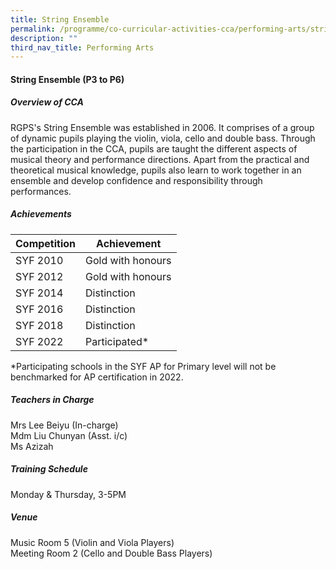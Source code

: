 ```yaml
---
title: String Ensemble
permalink: /programme/co-curricular-activities-cca/performing-arts/string-ensemble/
description: ""
third_nav_title: Performing Arts
---
```

#### **String Ensemble  (P3 to P6)**

##### **Overview of CCA**

RGPS's String Ensemble was established in 2006. It comprises of a group of dynamic pupils playing the violin, viola, cello and double bass. Through the participation in the CCA, pupils are taught the different aspects of musical theory and performance directions. Apart from the practical and theoretical musical knowledge, pupils also learn to work together in an ensemble and develop confidence and responsibility through performances. 

##### **Achievements**

|Competition|	Achievement|
|----------|---------|
|SYF 2010	|Gold with honours|
|SYF 2012	|Gold with honours|
|SYF 2014	|Distinction|
|SYF 2016	|Distinction|
|SYF 2018	|Distinction|
|SYF 2022	|Participated*|

*Participating schools in the SYF AP for Primary level will not be benchmarked for AP certification in 2022.

##### **Teachers in Charge**

Mrs Lee Beiyu (In-charge)<br>
Mdm Liu Chunyan (Asst. i/c)<br>
Ms Azizah


##### **Training Schedule**

Monday & Thursday, 3-5PM  <br>

##### **Venue**
Music Room 5 (Violin and Viola Players) <br>
Meeting Room 2 (Cello and Double Bass Players)